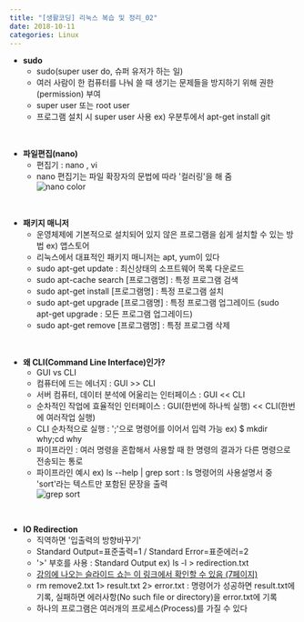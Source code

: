 ```yaml
---
title: "[생활코딩] 리눅스 복습 및 정리_02"
date: 2018-10-11
categories: Linux
---
```


* **sudo**
  * sudo(super user do, 슈퍼 유저가 하는 일)  
  * 여러 사람이 한 컴퓨터를 나눠 쓸 때 생기는 문제들을 방지하기 위해 권한(permission) 부여
  * super user 또는 root user
  * 프로그램 설치 시 super user 사용 ex) 우분투에서 apt-get install git 

<br/>

* **파일편집(nano)**
  * 편집기 : nano , vi 
  * nano 편집기는 파일 확장자의 문법에 따라 '컬러링'을 해 줌  
  ![nano color](https://user-images.githubusercontent.com/29648470/46775281-89025580-cd41-11e8-9a49-c6bef85efe8f.PNG)  

<br/>

* **패키지 매니저**
  * 운영체제에 기본적으로 설치되어 있지 않은 프로그램을 쉽게 설치할 수 있는 방법 ex) 앱스토어
  * 리눅스에서 대표적인 패키지 매니저는 apt, yum이 있다
  * sudo apt-get update : 최신상태의 소프트웨어 목록 다운로드
  * sudo apt-cache search [프로그램명] : 특정 프로그램 검색
  * sudo apt-get install [프로그램명] : 특정 프로그램 설치 
  * sudo apt-get upgrade [프로그램명] : 특정 프로그램 업그레이드 (sudo apt-get upgrade : 모든 프로그램 업그레이드)
  * sudo apt-get remove [프로그램명] : 특정 프로그램 삭제 

<br/>

* **왜 CLI(Command Line Interface)인가?**
  * GUI vs CLI
  * 컴퓨터에 드는 에너지 : GUI >> CLI
  * 서버 컴퓨터, 데이터 분석에 어울리는 인터페이스 : GUI << CLI
  * 순차적인 작업에 효율적인 인터페이스 : GUI(한번에 하나씩 실행) << CLI(한번에 여러작업 실행)
  * CLI 순차적으로 실행 : ';'으로 명령어를 이어서 입력 가능 ex) $ mkdir why;cd why  
  * 파이프라인 : 여러 명령을 혼합해서 사용할 때 한 명령의 결과가 다른 명령으로 전송되는 통로 
  * 파이프라인 예시 ex) ls --help | grep sort : ls 명령어의 사용설명서 중 'sort'라는 텍스트만 포함된 문장을 출력   
  ![grep sort](https://user-images.githubusercontent.com/29648470/46775468-61f85380-cd42-11e8-9727-c809892c21c1.PNG)

<br/>

* **IO Redirection**
  * 직역하면 '입출력의 방향바꾸기'
  * Standard Output=표준출력=1 / Standard Error=표준에러=2
  * '>' 부호를 사용 : Standard Output ex) ls -l > redirection.txt 
  * [강의에 나오는 슬라이드 쇼는 이 링크에서 확인할 수 있음 (7페이지)](http://slideplayer.com/slide/5126304)
  * rm remove2.txt 1> result.txt 2> error.txt : 명령어가 성공하면 result.txt에 기록, 실패하면 에러사항(No such file or directory)을 error.txt에 기록
  * 하나의 프로그램은 여러개의 프로세스(Process)를 가질 수 있다

<br/>  
  
  
  
  
  
  
  
  
  
  
  
  
  
